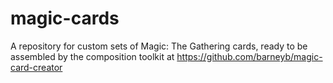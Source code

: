 magic-cards
===========

A repository for custom sets of Magic: The Gathering cards, ready to be assembled
by the composition toolkit at https://github.com/barneyb/magic-card-creator


